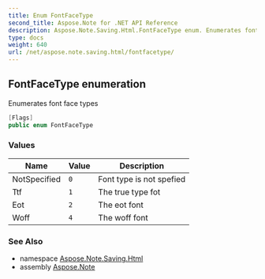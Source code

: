 ```yaml
---
title: Enum FontFaceType
second_title: Aspose.Note for .NET API Reference
description: Aspose.Note.Saving.Html.FontFaceType enum. Enumerates font face types
type: docs
weight: 640
url: /net/aspose.note.saving.html/fontfacetype/
---
```

## FontFaceType enumeration

Enumerates font face types

```csharp
[Flags]
public enum FontFaceType
```

### Values

| Name | Value | Description |
| --- | --- | --- |
| NotSpecified | `0` | Font type is not spefied |
| Ttf | `1` | The true type fot |
| Eot | `2` | The eot font |
| Woff | `4` | The woff font |

### See Also

* namespace [Aspose.Note.Saving.Html](../../aspose.note.saving.html/)
* assembly [Aspose.Note](../../)


